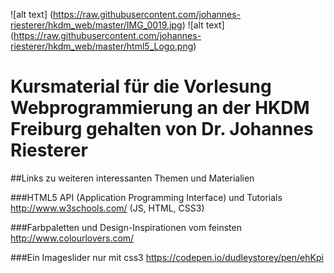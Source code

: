 ![alt text] (https://raw.githubusercontent.com/johannes-riesterer/hkdm_web/master/IMG_0019.jpg)
![alt text] (https://raw.githubusercontent.com/johannes-riesterer/hkdm_web/master/html5_Logo.png)

# Kursmaterial für die Vorlesung Webprogrammierung an der HKDM Freiburg gehalten von  Dr. Johannes Riesterer

##Links zu weiteren interessanten Themen und Materialien

###HTML5 API (Application Programming Interface) und Tutorials
http://www.w3schools.com/ (JS, HTML, CSS3)

###Farbpaletten und Design-Inspirationen vom feinsten
http://www.colourlovers.com/

###Ein Imageslider nur mit css3
https://codepen.io/dudleystorey/pen/ehKpi
